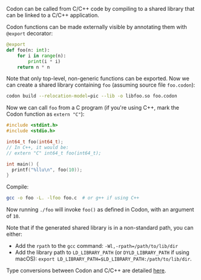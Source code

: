 Codon can be called from C/C++ code by compiling to a
shared library that can be linked to a C/C++ application.

Codon functions can be made externally visible by annotating
them with `@export` decorator:

``` python
@export
def foo(n: int):
    for i in range(n):
        print(i * i)
    return n * n
```

Note that only top-level, non-generic functions can be exported. Now we
can create a shared library containing `foo` (assuming source file
`foo.codon`):

``` bash
codon build --relocation-model=pic --lib -o libfoo.so foo.codon
```

Now we can call `foo` from a C program (if you're using C++, mark the
Codon function as `extern "C"`):

``` c
#include <stdint.h>
#include <stdio.h>

int64_t foo(int64_t);
// In C++, it would be:
// extern "C" int64_t foo(int64_t);

int main() {
  printf("%llu\n", foo(10));
}
```

Compile:

``` bash
gcc -o foo -L. -lfoo foo.c  # or g++ if using C++
```

Now running `./foo` will invoke `foo()` as defined in Codon, with an
argument of `10`.

Note that if the generated shared library is in a non-standard path, you
can either:

- Add the `rpath` to the `gcc` command: `-Wl,-rpath=/path/to/lib/dir`
- Add the library path to `LD_LIBRARY_PATH` (or `DYLD_LIBRARY_PATH` if
  using macOS): `export LD_LIBRARY_PATH=$LD_LIBRARY_PATH:/path/to/lib/dir`.

Type conversions between Codon and C/C++ are detailed [here](/integrations/cpp/cpp-from-codon#type-conversions).
